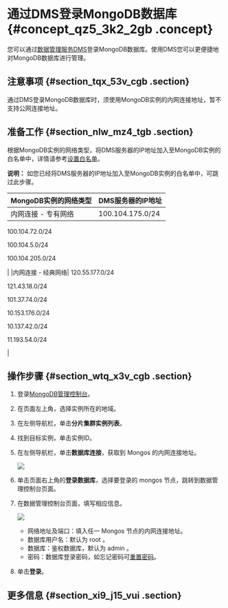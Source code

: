 # 通过DMS登录MongoDB数据库 {#concept_qz5_3k2_2gb .concept}

您可以通过[数据管理服务DMS](https://www.alibabacloud.com/help/zh/doc-detail/47550.htm)登录MongoDB数据库。使用DMS您可以更便捷地对MongoDB数据库进行管理。

## 注意事项 {#section_tqx_53v_cgb .section}

通过DMS登录MongoDB数据库时，须使用MongoDB实例的内网连接地址，暂不支持公网连接地址。

## 准备工作 {#section_nlw_mz4_tgb .section}

根据MongoDB实例的网络类型，将DMS服务器的IP地址加入至MongoDB实例的白名单中，详情请参考[设置白名单](intl.zh-CN/分片集群快速入门/设置白名单.md#)。

**说明：** 如您已经将DMS服务器的IP地址加入至MongoDB实例的白名单中，可跳过此步骤。

|MongoDB实例的网络类型|DMS服务器的IP地址|
|:-------------|:----------|
|内网连接 - 专有网络| 100.104.175.0/24

 100.104.72.0/24

 100.104.5.0/24

 100.104.205.0/24

 |
|内网连接 - 经典网络| 120.55.177.0/24

 121.43.18.0/24

 101.37.74.0/24

 10.153.176.0/24

 10.137.42.0/24

 11.193.54.0/24

 |

## 操作步骤 {#section_wtq_x3v_cgb .section}

1.  登录[MongoDB管理控制台](https://mongodb.console.aliyun.com/)。
2.  在页面左上角，选择实例所在的地域。
3.  在左侧导航栏，单击**分片集群实例列表**。
4.  找到目标实例，单击实例ID。
5.  在左侧导航栏，单击**数据库连接**，获取到 Mongos 的内网连接地址。

    ![](http://static-aliyun-doc.oss-cn-hangzhou.aliyuncs.com/assets/img/6694/156143905834556_zh-CN.png)

6.  单击页面右上角的**登录数据库**，选择要登录的 mongos 节点，跳转到数据管理控制台页面。
7.  在数据管理控制台页面，填写相应信息。

    ![](http://static-aliyun-doc.oss-cn-hangzhou.aliyuncs.com/assets/img/23695/156143905913740_zh-CN.png)

    -   网络地址及端口：填入任一 Mongos 节点的内网连接地址。
    -   数据库用户名：默认为 root 。
    -   数据库：鉴权数据库，默认为 admin 。
    -   密码：数据库登录密码，如忘记密码可[重置密码](intl.zh-CN/分片集群快速入门/设置密码.md#)。
8.  单击**登录**。

## 更多信息 {#section_xi9_j15_vui .section}

